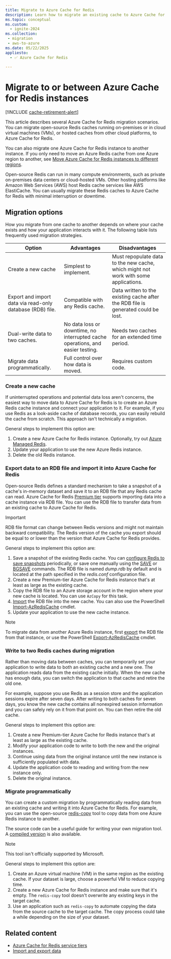 ```yaml
---
title: Migrate to Azure Cache for Redis
description: Learn how to migrate an existing cache to Azure Cache for Redis or migrate between Azure Cache for Redis instances.
ms.topic: conceptual
ms.custom:
  - ignite-2024
ms.collection: 
 - migration
 - aws-to-azure
ms.date: 05/22/2025
appliesto:
  - ✅ Azure Cache for Redis

---
```

# Migrate to or between Azure Cache for Redis instances

[!INCLUDE [cache-retirement-alert](includes/cache-retirement-alert.md)]

This article describes several Azure Cache for Redis migration scenarios. You can migrate open-source Redis caches running on-premises or in cloud virtual machines (VMs), or hosted caches from other cloud platforms, to Azure Cache for Redis.

You can also migrate one Azure Cache for Redis instance to another instance. If you only need to move an Azure Redis cache from one Azure region to another, see [Move Azure Cache for Redis instances to different regions](cache-moving-resources.md).

Open-source Redis can run in many compute environments, such as private on-premises data centers or cloud-hosted VMs. Other hosting platforms like Amazon Web Services (AWS) host Redis cache services like AWS ElastiCache. You can usually migrate these Redis caches to Azure Cache for Redis with minimal interruption or downtime.

## Migration options

How you migrate from one cache to another depends on where your cache exists and how your application interacts with it. The following table lists frequently used migration strategies.

   | Option       | Advantages | Disadvantages |
   | ------------ | ---------- | ------------- |
   | Create a new cache | Simplest to implement. | Must repopulate data to the new cache, which might not work with some applications. |
   | Export and import data via read-only database (RDB) file. | Compatible with any Redis cache. | Data written to the existing cache after the RDB file is generated could be lost. | 
   | Dual-write data to two caches. | No data loss or downtime, no interrupted cache operations, and easier testing. | Needs two caches for an extended time period. | 
   | Migrate data programmatically. | Full control over how data is moved. | Requires custom code. | 

### Create a new cache

If uninterrupted operations and potential data loss aren't concerns, the easiest way to move data to Azure Cache for Redis is to create an Azure Redis cache instance and connect your application to it. For example, if you use Redis as a look-aside cache of database records, you can easily rebuild the cache from scratch. This approach isn't technically a migration.

General steps to implement this option are:

1. Create a new Azure Cache for Redis instance. Optionally, try out [Azure Managed Redis](../redis/overview.md).
1. Update your application to use the new Azure Redis instance.
3. Delete the old Redis instance.

### Export data to an RDB file and import it into Azure Cache for Redis

Open-source Redis defines a standard mechanism to take a snapshot of a cache's in-memory dataset and save it to an RDB file that any Redis cache can read. Azure Cache for Redis [Premium tier](cache-overview.md#service-tiers) supports importing data into a cache instance via RDB file. You can use the RDB file to transfer data from an existing cache to Azure Cache for Redis.

> [!IMPORTANT]
> RDB file format can change between Redis versions and might not maintain backward compatibility. The Redis version of the cache you export should be equal to or lower than the version that Azure Cache for Redis provides.

General steps to implement this option are:

1. Save a snapshot of the existing Redis cache. You can [configure Redis to save snapshots](https://redis.io/topics/persistence) periodically, or save one manually using the [SAVE](https://redis.io/commands/save) or [BGSAVE](https://redis.io/commands/bgsave) commands. The RDB file is named *dump.rdb* by default and is located at the path specified in the *redis.conf* configuration file.
1. Create a new Premium-tier Azure Cache for Redis instance that's at least as large as the existing cache.
1. Copy the RDB file to an Azure storage account in the region where your new cache is located. You can use `AzCopy` for this task.
1. [Import](cache-how-to-import-export-data.md#import) the RDB file into the new cache. You can also use the PowerShell [Import-AzRedisCache](/powershell/module/az.rediscache/import-azrediscache) cmdlet.
1. Update your application to use the new cache instance.

> [!NOTE]
> To migrate data from another Azure Redis instance, first [export](cache-how-to-import-export-data.md#export) the RDB file from that instance, or use the PowerShell [Export-AzRedisCache](/powershell/module/az.rediscache/export-azrediscache) cmdlet.

### Write to two Redis caches during migration

Rather than moving data between caches, you can temporarily set your application to write data to both an existing cache and a new one. The application reads data from the existing cache initially. When the new cache has enough data, you can switch the application to that cache and retire the old one.

For example, suppose you use Redis as a session store and the application sessions expire after seven days. After writing to both caches for seven days, you know the new cache contains all nonexpired session information and you can safely rely on it from that point on. You can then retire the old cache.

General steps to implement this option are:

1. Create a new Premium-tier Azure Cache for Redis instance that's at least as large as the existing cache.
1. Modify your application code to write to both the new and the original instances.
1. Continue using data from the original instance until the new instance is sufficiently populated with data.
1. Update the application code to reading and writing from the new instance only.
1. Delete the original instance.

### Migrate programmatically

You can create a custom migration by programmatically reading data from an existing cache and writing it into Azure Cache for Redis. For example, you can use the open-source [redis-copy](https://github.com/deepakverma/redis-copy) tool to copy data from one Azure Redis instance to another.

The source code can be a useful guide for writing your own migration tool. A [compiled version](https://github.com/deepakverma/redis-copy/releases/download/alpha/Release.zip) is also available.

> [!NOTE]
> This tool isn't officially supported by Microsoft. 

General steps to implement this option are:

1. Create an Azure virtual machine (VM) in the same region as the existing cache. If your dataset is large, choose a powerful VM to reduce copying time.
1. Create a new Azure Cache for Redis instance and make sure that it's empty. The `redis-copy` tool doesn't overwrite any existing keys in the target cache.
4. Use an application such as `redis-copy` to automate copying the data from the source cache to the target cache. The copy process could take a while depending on the size of your dataset.

## Related content

- [Azure Cache for Redis service tiers](cache-overview.md#service-tiers)
- [Import and export data](cache-how-to-import-export-data.md#import)
